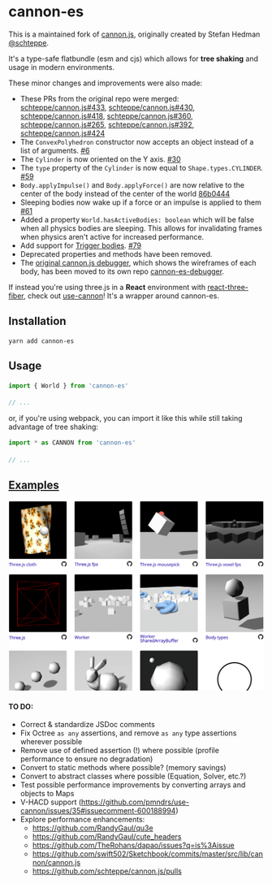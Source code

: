 # cannon-es

This is a maintained fork of [cannon.js](https://github.com/schteppe/cannon.js), originally created by Stefan Hedman [@schteppe](https://github.com/schteppe).

It's a type-safe flatbundle (esm and cjs) which allows for **tree shaking** and usage in modern environments.

These minor changes and improvements were also made:

- These PRs from the original repo were merged: [schteppe/cannon.js#433](https://github.com/schteppe/cannon.js/pull/433), [schteppe/cannon.js#430](https://github.com/schteppe/cannon.js/pull/430), [schteppe/cannon.js#418](https://github.com/schteppe/cannon.js/pull/418), [schteppe/cannon.js#360](https://github.com/schteppe/cannon.js/pull/360), [schteppe/cannon.js#265](https://github.com/schteppe/cannon.js/pull/265), [schteppe/cannon.js#392](https://github.com/schteppe/cannon.js/pull/392), [schteppe/cannon.js#424](https://github.com/schteppe/cannon.js/pull/424)
- The `ConvexPolyhedron` constructor now accepts an object instead of a list of arguments. [#6](https://github.com/pmndrs/cannon-es/pull/6)
- The `Cylinder` is now oriented on the Y axis. [#30](https://github.com/pmndrs/cannon-es/pull/30)
- The `type` property of the `Cylinder` is now equal to `Shape.types.CYLINDER`. [#59](https://github.com/pmndrs/cannon-es/pull/59)
- `Body.applyImpulse()` and `Body.applyForce()` are now relative to the center of the body instead of the center of the world [86b0444](https://github.com/schteppe/cannon.js/commit/86b0444c93356aeaa25dd1af795fa162574c6f4b)
- Sleeping bodies now wake up if a force or an impulse is applied to them [#61](https://github.com/pmndrs/cannon-es/pull/61)
- Added a property `World.hasActiveBodies: boolean` which will be false when all physics bodies are sleeping. This allows for invalidating frames when physics aren't active for increased performance.
- Add support for [Trigger bodies](https://pmndrs.github.io/cannon-es/examples/trigger). [#79](https://github.com/pmndrs/cannon-es/pull/79)
- Deprecated properties and methods have been removed.
- The [original cannon.js debugger](https://github.com/schteppe/cannon.js/blob/master/tools/threejs/CannonDebugRenderer.js), which shows the wireframes of each body, has been moved to its own repo [cannon-es-debugger](https://github.com/pmndrs/cannon-es-debugger).

If instead you're using three.js in a **React** environment with [react-three-fiber](https://github.com/pmndrs/react-three-fiber), check out [use-cannon](https://github.com/pmndrs/use-cannon)! It's a wrapper around cannon-es.

## Installation

```
yarn add cannon-es
```

## Usage

```js
import { World } from 'cannon-es'

// ...
```

or, if you're using webpack, you can import it like this while still taking advantage of tree shaking:

```js
import * as CANNON from 'cannon-es'

// ...
```

<!-- ## [Documentation]() -->

## [Examples](https://pmndrs.github.io/cannon-es/)

[![](screenshots/examples.png)](https://pmndrs.github.io/cannon-es/)

#### TO DO:

- Correct & standardize JSDoc comments
- Fix Octree `as any` assertions, and remove `as any` type assertions wherever possible
- Remove use of defined assertion (!) where possible (profile performance to ensure no degradation)
- Convert to static methods where possible? (memory savings)
- Convert to abstract classes where possible (Equation, Solver, etc.?)
- Test possible performance improvements by converting arrays and objects to Maps
- V-HACD support (https://github.com/pmndrs/use-cannon/issues/35#issuecomment-600188994)
- Explore performance enhancements:
  - https://github.com/RandyGaul/qu3e
  - https://github.com/RandyGaul/cute_headers
  - https://github.com/TheRohans/dapao/issues?q=is%3Aissue
  - https://github.com/swift502/Sketchbook/commits/master/src/lib/cannon/cannon.js
  - https://github.com/schteppe/cannon.js/pulls
